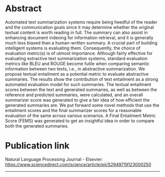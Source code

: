 # Abstract
Automated text summarization systems require being heedful of the reader and the communication goals since it may determine whether the original textual content is worth reading in full. The summary can also assist in enhancing document indexing for information retrieval, and it is generally much less biased than a human-written summary. A crucial part of building intelligent systems is evaluating them. Consequently, the choice of evaluation metric(s) is of utmost importance. Although fairly effective for evaluating extractive text summarization systems, standard evaluation metrics like BLEU and ROUGE become futile when comparing semantic information between two texts, i.e., in abstractive summarization. We propose textual entailment as a potential metric to evaluate abstractive summaries. The results show the contribution of text entailment as a strong automated evaluation model for such summaries. The textual entailment scores between the text and generated summaries, as well as between the reference and predicted summaries, were calculated, and an overall summarizer score was generated to give a fair idea of how efficient the generated summaries are. We put forward some novel methods that use the entailment scores and the final summarizer scores for a reasonable evaluation of the same across various scenarios. A Final Entailment Metric Score (FEMS) was generated to get an insightful idea in order to compare both the generated summaries.
# Publication link
Natural Language Processing Journal - Elsevier: https://www.sciencedirect.com/science/article/pii/S2949719123000250
**********************************************************************************************************************
